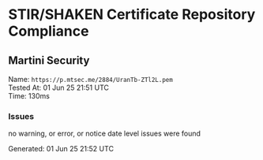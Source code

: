 # STIR/SHAKEN Certificate Repository Compliance

## Martini Security

Name: `https://p.mtsec.me/2884/UranTb-ZTl2L.pem`\
Tested At: 01 Jun 25 21:51 UTC\
Time: 130ms

### Issues

no warning, or error, or notice date level issues were found

Generated: 01 Jun 25 21:52 UTC